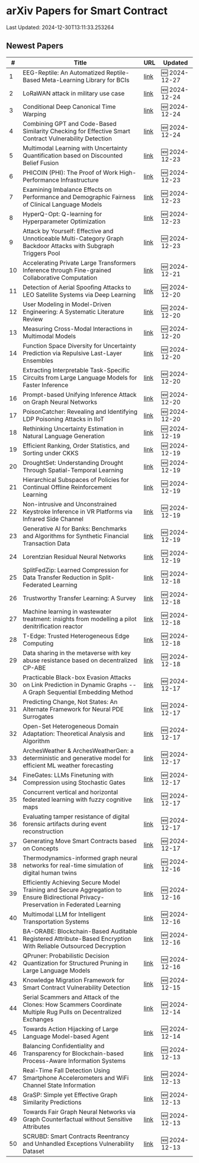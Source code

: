 # arXiv Papers for Smart Contract

Last Updated: 2024-12-30T13:11:33.253264

## Newest Papers

|\#|Title|URL|Updated|
|---|---|---|---|
|1|EEG-Reptile: An Automatized Reptile-Based Meta-Learning Library for BCIs|[link](http://arxiv.org/abs/2412.19725v1)|🆕 2024-12-27|
|2|LoRaWAN attack in military use case|[link](http://arxiv.org/abs/2412.18447v1)|🆕 2024-12-24|
|3|Conditional Deep Canonical Time Warping|[link](http://arxiv.org/abs/2412.18234v1)|🆕 2024-12-24|
|4|Combining GPT and Code-Based Similarity Checking for Effective Smart Contract Vulnerability Detection|[link](http://arxiv.org/abs/2412.18225v1)|🆕 2024-12-24|
|5|Multimodal Learning with Uncertainty Quantification based on Discounted Belief Fusion|[link](http://arxiv.org/abs/2412.18024v1)|🆕 2024-12-23|
|6|PHICOIN (PHI): The Proof of Work High-Performance Infrastructure|[link](http://arxiv.org/abs/2412.17979v1)|🆕 2024-12-23|
|7|Examining Imbalance Effects on Performance and Demographic Fairness of Clinical Language Models|[link](http://arxiv.org/abs/2412.17803v1)|🆕 2024-12-23|
|8|HyperQ-Opt: Q-learning for Hyperparameter Optimization|[link](http://arxiv.org/abs/2412.17765v1)|🆕 2024-12-23|
|9|Attack by Yourself: Effective and Unnoticeable Multi-Category Graph Backdoor Attacks with Subgraph Triggers Pool|[link](http://arxiv.org/abs/2412.17213v1)|🆕 2024-12-23|
|10|Accelerating Private Large Transformers Inference through Fine-grained Collaborative Computation|[link](http://arxiv.org/abs/2412.16537v1)|🆕 2024-12-21|
|11|Detection of Aerial Spoofing Attacks to LEO Satellite Systems via Deep Learning|[link](http://arxiv.org/abs/2412.16008v1)|🆕 2024-12-20|
|12|User Modeling in Model-Driven Engineering: A Systematic Literature Review|[link](http://arxiv.org/abs/2412.15871v1)|🆕 2024-12-20|
|13|Measuring Cross-Modal Interactions in Multimodal Models|[link](http://arxiv.org/abs/2412.15828v1)|🆕 2024-12-20|
|14|Function Space Diversity for Uncertainty Prediction via Repulsive Last-Layer Ensembles|[link](http://arxiv.org/abs/2412.15758v1)|🆕 2024-12-20|
|15|Extracting Interpretable Task-Specific Circuits from Large Language Models for Faster Inference|[link](http://arxiv.org/abs/2412.15750v1)|🆕 2024-12-20|
|16|Prompt-based Unifying Inference Attack on Graph Neural Networks|[link](http://arxiv.org/abs/2412.15735v1)|🆕 2024-12-20|
|17|PoisonCatcher: Revealing and Identifying LDP Poisoning Attacks in IIoT|[link](http://arxiv.org/abs/2412.15704v1)|🆕 2024-12-20|
|18|Rethinking Uncertainty Estimation in Natural Language Generation|[link](http://arxiv.org/abs/2412.15176v1)|🆕 2024-12-19|
|19|Efficient Ranking, Order Statistics, and Sorting under CKKS|[link](http://arxiv.org/abs/2412.15126v1)|🆕 2024-12-19|
|20|DroughtSet: Understanding Drought Through Spatial-Temporal Learning|[link](http://arxiv.org/abs/2412.15075v1)|🆕 2024-12-19|
|21|Hierarchical Subspaces of Policies for Continual Offline Reinforcement Learning|[link](http://arxiv.org/abs/2412.14865v1)|🆕 2024-12-19|
|22|Non-intrusive and Unconstrained Keystroke Inference in VR Platforms via Infrared Side Channel|[link](http://arxiv.org/abs/2412.14815v1)|🆕 2024-12-19|
|23|Generative AI for Banks: Benchmarks and Algorithms for Synthetic Financial Transaction Data|[link](http://arxiv.org/abs/2412.14730v1)|🆕 2024-12-19|
|24|Lorentzian Residual Neural Networks|[link](http://arxiv.org/abs/2412.14695v1)|🆕 2024-12-19|
|25|SplitFedZip: Learned Compression for Data Transfer Reduction in Split-Federated Learning|[link](http://arxiv.org/abs/2412.17150v1)|🆕 2024-12-18|
|26|Trustworthy Transfer Learning: A Survey|[link](http://arxiv.org/abs/2412.14116v1)|🆕 2024-12-18|
|27|Machine learning in wastewater treatment: insights from modelling a pilot denitrification reactor|[link](http://arxiv.org/abs/2412.14030v1)|🆕 2024-12-18|
|28|T-Edge: Trusted Heterogeneous Edge Computing|[link](http://arxiv.org/abs/2412.13905v1)|🆕 2024-12-18|
|29|Data sharing in the metaverse with key abuse resistance based on decentralized CP-ABE|[link](http://arxiv.org/abs/2412.13770v1)|🆕 2024-12-18|
|30|Practicable Black-box Evasion Attacks on Link Prediction in Dynamic Graphs -- A Graph Sequential Embedding Method|[link](http://arxiv.org/abs/2412.13134v1)|🆕 2024-12-17|
|31|Predicting Change, Not States: An Alternate Framework for Neural PDE Surrogates|[link](http://arxiv.org/abs/2412.13074v1)|🆕 2024-12-17|
|32|Open-Set Heterogeneous Domain Adaptation: Theoretical Analysis and Algorithm|[link](http://arxiv.org/abs/2412.13036v1)|🆕 2024-12-17|
|33|ArchesWeather & ArchesWeatherGen: a deterministic and generative model for efficient ML weather forecasting|[link](http://arxiv.org/abs/2412.12971v1)|🆕 2024-12-17|
|34|FineGates: LLMs Finetuning with Compression using Stochastic Gates|[link](http://arxiv.org/abs/2412.12951v1)|🆕 2024-12-17|
|35|Concurrent vertical and horizontal federated learning with fuzzy cognitive maps|[link](http://arxiv.org/abs/2412.12844v1)|🆕 2024-12-17|
|36|Evaluating tamper resistance of digital forensic artifacts during event reconstruction|[link](http://arxiv.org/abs/2412.12814v1)|🆕 2024-12-17|
|37|Generating Move Smart Contracts based on Concepts|[link](http://arxiv.org/abs/2412.12513v1)|🆕 2024-12-17|
|38|Thermodynamics-informed graph neural networks for real-time simulation of digital human twins|[link](http://arxiv.org/abs/2412.12034v1)|🆕 2024-12-16|
|39|Efficiently Achieving Secure Model Training and Secure Aggregation to Ensure Bidirectional Privacy-Preservation in Federated Learning|[link](http://arxiv.org/abs/2412.11737v1)|🆕 2024-12-16|
|40|Multimodal LLM for Intelligent Transportation Systems|[link](http://arxiv.org/abs/2412.11683v1)|🆕 2024-12-16|
|41|BA-ORABE: Blockchain-Based Auditable Registered Attribute-Based Encryption With Reliable Outsourced Decryption|[link](http://arxiv.org/abs/2412.08957v2)|🆕 2024-12-16|
|42|QPruner: Probabilistic Decision Quantization for Structured Pruning in Large Language Models|[link](http://arxiv.org/abs/2412.11629v1)|🆕 2024-12-16|
|43|Knowledge Migration Framework for Smart Contract Vulnerability Detection|[link](http://arxiv.org/abs/2412.11175v1)|🆕 2024-12-15|
|44|Serial Scammers and Attack of the Clones: How Scammers Coordinate Multiple Rug Pulls on Decentralized Exchanges|[link](http://arxiv.org/abs/2412.10993v1)|🆕 2024-12-14|
|45|Towards Action Hijacking of Large Language Model-based Agent|[link](http://arxiv.org/abs/2412.10807v1)|🆕 2024-12-14|
|46|Balancing Confidentiality and Transparency for Blockchain-based Process-Aware Information Systems|[link](http://arxiv.org/abs/2412.05737v2)|🆕 2024-12-13|
|47|Real-Time Fall Detection Using Smartphone Accelerometers and WiFi Channel State Information|[link](http://arxiv.org/abs/2412.09980v1)|🆕 2024-12-13|
|48|GraSP: Simple yet Effective Graph Similarity Predictions|[link](http://arxiv.org/abs/2412.09968v1)|🆕 2024-12-13|
|49|Towards Fair Graph Neural Networks via Graph Counterfactual without Sensitive Attributes|[link](http://arxiv.org/abs/2412.09947v1)|🆕 2024-12-13|
|50|SCRUBD: Smart Contracts Reentrancy and Unhandled Exceptions Vulnerability Dataset|[link](http://arxiv.org/abs/2412.09935v1)|🆕 2024-12-13|

